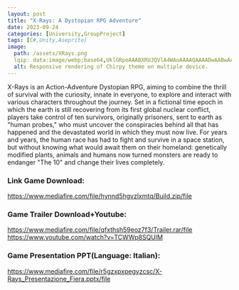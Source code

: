 ```yaml
---
layout: post
title: "X-Rays: A Dystopian RPG Adventure"
date: 2023-09-24
categories: [University,GroupProject]
tags: [C#,Unity,Aseprite]
image:
  path: /assets/XRays.png
  lqip: data:image/webp;base64,UklGRpoAAABXRUJQVlA4WAoAAAAQAAAADwAABwAAQUxQSDIAAAARL0AmbZurmr57yyIiqE8oiG0bejIYEQTgqiDA9vqnsUSI6H+oAERp2HZ65qP/VIAWAFZQOCBCAAAA8AEAnQEqEAAIAAVAfCWkAALp8sF8rgRgAP7o9FDvMCkMde9PK7euH5M1m6VWoDXf2FkP3BqV0ZYbO6NA/VFIAAAA
  alt: Responsive rendering of Chirpy theme on multiple device.
---
```



X-Rays is an Action-Adventure Dystopian RPG, aiming to combine the thrill of survival with the curiosity, innate in everyone, to explore and interact with various characters throughout the journey. Set in a fictional time epoch in which the earth is still recovering from its first global nuclear conflict, players take control of ten survivors, originally prisoners, sent to earth as "human probes," who must uncover the conspiracies behind all that has happened and the devastated world in which they must now live. For years and years, the human race has had to fight and survive in a space station, but without knowing what would await them on their homeland: genetically modified plants, animals and humans now turned monsters are ready to endanger "The 10" and change their lives completely.

### Link Game Download:
https://www.mediafire.com/file/hynnd5hgvzlxmtq/Build.zip/file

### Game Trailer Download+Youtube: 
https://www.mediafire.com/file/qfxthsh59eoz7f3/Trailer.rar/file
https://www.youtube.com/watch?v=TCWWp8SQUlM

### Game Presentation PPT(Language: Italian):
https://www.mediafire.com/file/r5gzxpxpegyzcsc/X-Rays_Presentazione_Fiera.pptx/file
